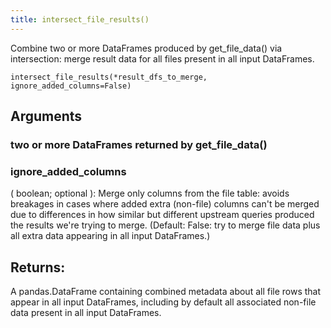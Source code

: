 ```yaml
---
title: intersect_file_results()
---
```


Combine two or more DataFrames produced by get_file_data() via intersection: merge result data for
all files present in all input DataFrames.

```
intersect_file_results(*result_dfs_to_merge, ignore_added_columns=False)
```

## Arguments

### two or more DataFrames returned by get_file_data()

### ignore_added_columns
( boolean; optional ):
Merge only columns from the file table: avoids breakages in
cases where added extra (non-file) columns can't be merged due
to differences in how similar but different upstream queries produced
the results we're trying to merge.
(Default: False: try to merge file data plus all extra data appearing in
all input DataFrames.)

## Returns:
A pandas.DataFrame containing combined metadata about all file rows that
appear in all input DataFrames, including by default all associated 
non-file data present in all input DataFrames.